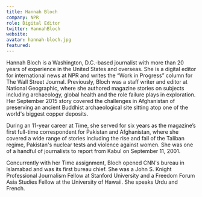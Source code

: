 ```yaml
---
title: Hannah Bloch
company: NPR
role: Digital Editor
twitter: HannahBloch
website: 
avatar: hannah-bloch.jpg
featured:
---
```

Hannah Bloch is a Washington, D.C.-based journalist with more than 20 years of experience in the United States and overseas. She is a digital editor for international news at NPR and writes the “Work in Progress” column for The Wall Street Journal. Previously, Bloch was a staff writer and editor at National Geographic, where she authored magazine stories on subjects including archaeology, global health and the role failure plays in exploration. Her September 2015 story covered the challenges in Afghanistan of preserving an ancient Buddhist archaeological site sitting atop one of the world's biggest copper deposits. 

During an 11-year career at Time, she served for six years as the magazine’s first full-time correspondent for Pakistan and Afghanistan, where she covered a wide range of stories including the rise and fall of the Taliban regime, Pakistan's nuclear tests and violence against women. She was one of a handful of journalists to report from Kabul on September 11, 2001. 

Concurrently with her Time assignment, Bloch opened CNN's bureau in Islamabad and was its first bureau chief. She was a John S. Knight Professional Journalism Fellow at Stanford University and a Freedom Forum Asia Studies Fellow at the University of Hawaii. She speaks Urdu and French.

